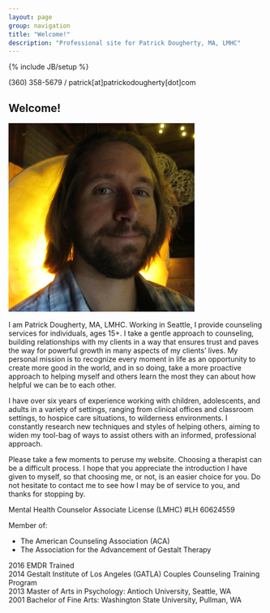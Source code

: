 ```yaml
---
layout: page
group: navigation
title: "Welcome!"
description: "Professional site for Patrick Dougherty, MA, LMHC"
---
```

{% include JB/setup %}

<p>(360) 358-5679 / patrick[at]patrickodougherty[dot]com</p>

<h2 id='welcome'>Welcome!</h2>

<img src="/assets/img/Patrick_in_Nature_Installation.jpg" alt="Willy Wonka" class="about-portrait img-responsive">
<p>I am Patrick Dougherty, MA, LMHC. Working in Seattle, I provide counseling services for individuals, ages 15+. I take a gentle approach to counseling, building relationships with my clients in a way that ensures trust and paves the way for powerful growth in many aspects of my clients&#8217; lives. My personal mission is to recognize every moment in life as an opportunity to create more good in the world, and in so doing, take a more proactive approach to helping myself and others learn the most they can about how helpful we can be to each other.</p>

<p>I have over six years of experience working with children, adolescents, and adults in a variety of settings, ranging from clinical offices and classroom settings, to hospice care situations, to wilderness environments. I constantly research new techniques and styles of helping others, aiming to widen my tool-bag of ways to assist others with an informed, professional approach.</p>

<p>Please take a few moments to peruse my website. Choosing a therapist can be a difficult process. I hope that you appreciate the introduction I have given to myself, so that choosing me, or not, is an easier choice for you. Do not hesitate to contact me to see how I may be of service to you, and thanks for stopping by.</p>

Mental Health Counselor Associate License (LMHC) #LH 60624559

Member of:

* The American Counseling Association (ACA)
* The Association for the Advancement of Gestalt Therapy

2016 EMDR Trained<br>
2014 Gestalt Institute of Los Angeles (GATLA) Couples Counseling Training Program<br>
2013 Master of Arts in Psychology: Antioch University, Seattle, WA<br>
2001 Bachelor of Fine Arts: Washington State University, Pullman, WA<br />


